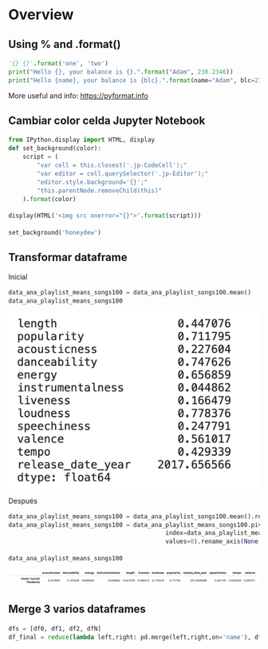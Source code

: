 # Overview

## Using % and .format()
```python
'{} {}'.format('one', 'two')
print("Hello {}, your balance is {}.".format("Adam", 230.2346))
print("Hello {name}, your balance is {blc}.".format(name="Adam", blc=230.2346))
```
More useful and info: https://pyformat.info

## Cambiar color celda Jupyter Notebook

```python
from IPython.display import HTML, display
def set_background(color):    
    script = (
        "var cell = this.closest('.jp-CodeCell');"
        "var editor = cell.querySelector('.jp-Editor');"
        "editor.style.background='{}';"
        "this.parentNode.removeChild(this)"
    ).format(color)

display(HTML('<img src onerror="{}">'.format(script)))

set_background('honeydew')
```

## Transformar dataframe

Inicial
```python
data_ana_playlist_means_songs100 = data_ana_playlist_songs100.mean()
data_ana_playlist_means_songs100
```
<img src="trans_data1.png"/>

Después
```python
data_ana_playlist_means_songs100 = data_ana_playlist_songs100.mean().reset_index()
data_ana_playlist_means_songs100 = data_ana_playlist_means_songs100.pivot_table(columns='index',
                                            index=data_ana_playlist_means_songs100.index//len(data_ana_playlist_means_songs100),
                                            values=0).rename_axis(None, axis=1).rename(index={0: 'Media Top100 Pandemia'})

data_ana_playlist_means_songs100
```
<img src="transdata2.png"/>

## Merge 3 varios dataframes

```python
dfs = [df0, df1, df2, dfN]
df_final = reduce(lambda left,right: pd.merge(left,right,on='name'), dfs)
```
